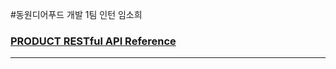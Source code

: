 #동원디어푸드 개발 1팀 인턴 임소희

### [PRODUCT RESTful API Reference](https://beneficial-chamomile-52a.notion.site/PRODUCT-RESTful-API-Reference-8a2918b2de3b45729b5471f4e55e46c6)

---

